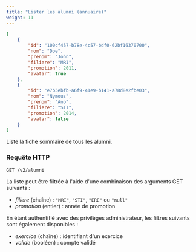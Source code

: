 ```yaml
---
title: "Lister les alumni (annuaire)"
weight: 11
---
```


```json
[
	{
		"id": "100cf457-b78e-4c57-bdf0-62bf16370700",
		"nom": "Doe",
		"prenom": "John",
		"filiere": "MRI",
		"promotion": 2011,
		"avatar": true
	},
	{
		"id": "e7b3ebfb-a6f9-41e9-b141-a78d8e2fbe03",
		"nom": "Nymous",
		"prenom": "Ano",
		"filiere": "STI",
		"promotion": 2014,
		"avatar": false
	}
]
```

Liste la fiche sommaire de tous les alumni.

### Requête HTTP

`GET /v2/alumni`

La liste peut être filtrée à l'aide d'une combinaison des arguments GET suivants :

* <var>filiere</var> (chaîne) : `"MRI"`, `"STI"`, `"ERE"` ou `"null"`
* <var>promotion</var> (entier) : année de promotion

En étant authentifié avec des privilèges administrateur, les filtres suivants sont également disponibles :

* <var>exercice</var> (chaîne) : identifiant d'un exercice
* <var>valide</var> (booléen) : compte validé